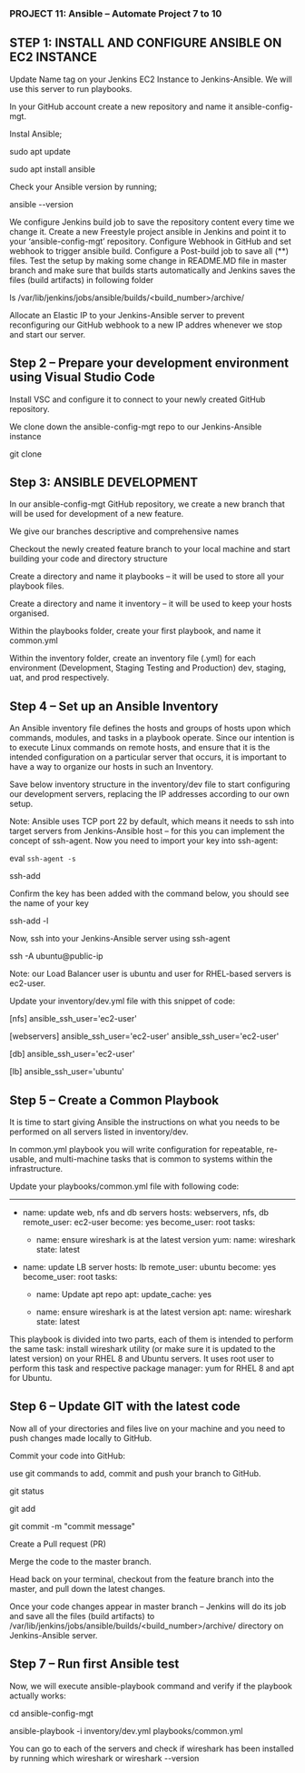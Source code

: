 ### PROJECT 11: Ansible – Automate Project 7 to 10

## STEP 1: INSTALL AND CONFIGURE ANSIBLE ON EC2 INSTANCE

Update Name tag on your Jenkins EC2 Instance to Jenkins-Ansible. We will use this server to run playbooks.

In your GitHub account create a new repository and name it ansible-config-mgt.

Instal Ansible;

sudo apt update

sudo apt install ansible

Check your Ansible version by running;

ansible --version

We configure Jenkins build job to save the repository content every time we change it.
Create a new Freestyle project ansible in Jenkins and point it to your ‘ansible-config-mgt’ repository.
Configure Webhook in GitHub and set webhook to trigger ansible build.
Configure a Post-build job to save all (**) files.
Test the setup by making some change in README.MD file in master branch and make sure that builds starts automatically and Jenkins saves the files (build artifacts) in following folder

ls /var/lib/jenkins/jobs/ansible/builds/<build_number>/archive/

Allocate an Elastic IP to your Jenkins-Ansible server to prevent reconfiguring our GitHub webhook to a new IP addres whenever we stop and start our server.

## Step 2 – Prepare your development environment using Visual Studio Code

Install VSC and configure it to connect to your newly created GitHub repository.

We clone down the ansible-config-mgt repo to our Jenkins-Ansible instance

git clone <ansible-config-mgt repo link>

## Step 3: ANSIBLE DEVELOPMENT

In our ansible-config-mgt GitHub repository, we create a new branch that will be used for development of a new feature.

We give our branches descriptive and comprehensive names

Checkout the newly created feature branch to your local machine and start building your code and directory structure

Create a directory and name it playbooks – it will be used to store all your playbook files.

Create a directory and name it inventory – it will be used to keep your hosts organised.

Within the playbooks folder, create your first playbook, and name it common.yml

Within the inventory folder, create an inventory file (.yml) for each environment (Development, Staging Testing and Production) dev, staging, uat, and prod respectively.

## Step 4 – Set up an Ansible Inventory

An Ansible inventory file defines the hosts and groups of hosts upon which commands, modules, and tasks in a playbook operate. Since our intention is to execute Linux commands on remote hosts, and ensure that it is the intended configuration on a particular server that occurs, it is important to have a way to organize our hosts in such an Inventory.

Save below inventory structure in the inventory/dev file to start configuring our development servers, replacing the IP addresses according to our own setup.

Note: Ansible uses TCP port 22 by default, which means it needs to ssh into target servers from Jenkins-Ansible host – for this you can implement the concept of ssh-agent. Now you need to import your key into ssh-agent:

eval `ssh-agent -s`

ssh-add <path-to-private-key>

Confirm the key has been added with the command below, you should see the name of your key

ssh-add -l

Now, ssh into your Jenkins-Ansible server using ssh-agent

ssh -A ubuntu@public-ip

Note: our Load Balancer user is ubuntu and user for RHEL-based servers is ec2-user.

Update your inventory/dev.yml file with this snippet of code:

[nfs]
<NFS-Server-Private-IP-Address> ansible_ssh_user='ec2-user'

[webservers]
<Web-Server1-Private-IP-Address> ansible_ssh_user='ec2-user'
<Web-Server2-Private-IP-Address> ansible_ssh_user='ec2-user'

[db]
<Database-Private-IP-Address> ansible_ssh_user='ec2-user' 

[lb]
<Load-Balancer-Private-IP-Address> ansible_ssh_user='ubuntu'

## Step 5 – Create a Common Playbook

It is time to start giving Ansible the instructions on what you needs to be performed on all servers listed in inventory/dev.

In common.yml playbook you will write configuration for repeatable, re-usable, and multi-machine tasks that is common to systems within the infrastructure.

Update your playbooks/common.yml file with following code:

---
- name: update web, nfs and db servers
  hosts: webservers, nfs, db
  remote_user: ec2-user
  become: yes
  become_user: root
  tasks:
    - name: ensure wireshark is at the latest version
      yum:
        name: wireshark
        state: latest

- name: update LB server
  hosts: lb
  remote_user: ubuntu
  become: yes
  become_user: root
  tasks:
    - name: Update apt repo
      apt: 
        update_cache: yes

    - name: ensure wireshark is at the latest version
      apt:
        name: wireshark
        state: latest

This playbook is divided into two parts, each of them is intended to perform the same task: install wireshark utility (or make sure it is updated to the latest version) on your RHEL 8 and Ubuntu servers. It uses root user to perform this task and respective package manager: yum for RHEL 8 and apt for Ubuntu.

## Step 6 – Update GIT with the latest code

Now all of your directories and files live on your machine and you need to push changes made locally to GitHub.

Commit your code into GitHub:

use git commands to add, commit and push your branch to GitHub.

git status

git add <selected files>

git commit -m "commit message"

Create a Pull request (PR)

Merge the code to the master branch.

Head back on your terminal, checkout from the feature branch into the master, and pull down the latest changes.

Once your code changes appear in master branch – Jenkins will do its job and save all the files (build artifacts) to /var/lib/jenkins/jobs/ansible/builds/<build_number>/archive/ directory on Jenkins-Ansible server.

## Step 7 – Run first Ansible test

Now, we will execute ansible-playbook command and verify if the playbook actually works:

cd ansible-config-mgt

ansible-playbook -i inventory/dev.yml playbooks/common.yml

You can go to each of the servers and check if wireshark has been installed by running which wireshark or wireshark --version

